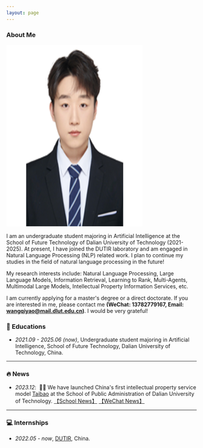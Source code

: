 ```yaml
---
layout: page
---
```


### About Me

<img src="wqy.png" class="floatpic" width="360" height="480">

I am an undergraduate student majoring in Artificial Intelligence at the School of Future Technology of Dalian University of Technology (2021-2025). At present, I have joined the DUTIR laboratory and am engaged in Natural Language Processing (NLP) related work. I plan to continue my studies in the field of natural language processing in the future!

My research interests include: Natural Language Processing, Large Language Models, Information Retrieval, Learning to Rank, Multi-Agents, Multimodal Large Models, Intellectual Property Information Services, etc.

I am currently applying for a master's degree or a direct doctorate. If you are interested in me, please contact me <strong><span>(WeChat: 13782779167, Email: wangqiyao@mail.dlut.edu.cn)</span></strong>. I would be very grateful!

### 📖 Educations
- *2021.09 - 2025.06 (now)*, Undergraduate student majoring in Artificial Intelligence, School of Future Technology, Dalian University of Technology, China. 

---

### 🔥 News
- *2023.12*: &nbsp;🎉🎉 We have launched China's first intellectual property service model <a href="https://taibao-ip.help">Taibao</a> at the School of Public Administration of Dalian University of Technology. [【School News】](https://spap.dlut.edu.cn/info/1123/4095.htm) [【WeChat News】](https://mp.weixin.qq.com/s/zmPpAWnxxIC0g1trD3sCrQ)

---

### 💻 Internships
- *2022.05 - now*, [DUTIR](https://ir.dlut.edu.cn/), China.

